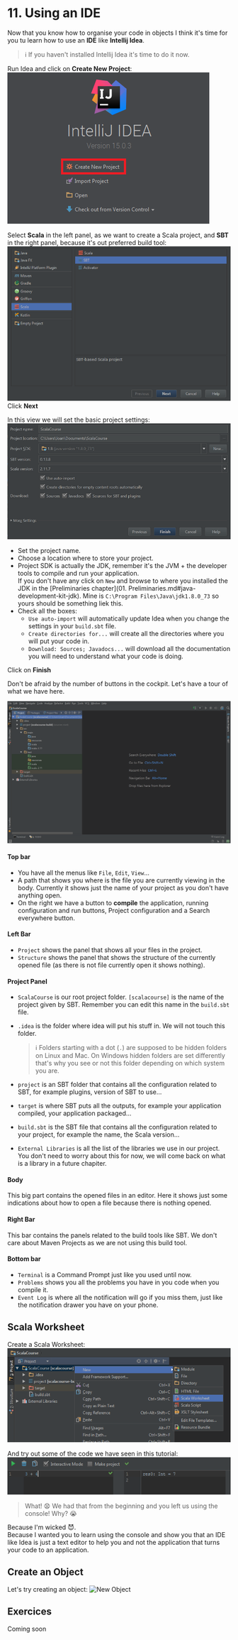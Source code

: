 # 11. Using an IDE

Now that you know how to organise your code in objects I think it's time for you tu learn how to use an **IDE** like **Intellij Idea**.

> :information_source: If you haven't installed Intellij Idea it's time to do it now.

Run Idea and click on **Create New Project**:  
![New Project](images/IdeaNewProject.png)  

Select **Scala** in the left panel, as we want to create a Scala project, and **SBT** in the right panel, because it's out preferred build tool:  
![SBT Project](images/IdeaNewProjectSbt.png)  
Click **Next**

In this view we will set the basic project settings:    
![Project Settings](images/IdeaNewProjectInfos.png)
* Set the project name.
* Choose a location where to store your project.
* Project SDK is actually the JDK, remember it's the JVM + the developer tools to compile and run your application.  
  If you don't have any click on `New` and browse to where you installed the JDK in the [Preliminaries chapter](01. Preliminaries.md#java-development-kit-jdk). Mine is `C:\Program Files\Java\jdk1.8.0_73` so yours should be something liek this.
* Check all the boxes:
  * `Use auto-import` will automatically update Idea when you change the settings in your `build.sbt` file.
  * `Create directories for...` will create all the directories where you will put your code in.
  * `Download: Sources; Javadocs...` will download all the documentation you will need to understand what your code is doing.

Click on **Finish**

Don't be afraid by the number of buttons in the cockpit.
Let's have a tour of what we have here.

![Top Bar](images/IdeaMainWindow.png) 

#### Top bar

* You have all the menus like `File`, `Edit`, `View`...
* A path that shows you where is the file you are currently viewing in the body. Currently it shows just the name of your project as you don't have anything open.
* On the right we have a button to **compile** the application, running configuration and run buttons, Project configuration and a Search everywhere button.

#### Left Bar
* `Project` shows the panel that shows all your files in the project.
* `Structure` shows the panel that shows the structure of the currently opened file (as there is not file currently open it shows nothing).

#### Project Panel
* `ScalaCourse` is our root project folder. `[scalacourse]` is the name of the project given by SBT. Remember you can edit this name in the `build.sbt` file.
* `.idea` is the folder where idea will put his stuff in. We will not touch this folder.
  
  > :information_source: Folders starting with a dot (`.`) are supposed to be hidden folders on Linux and Mac. On Windows hidden folders are set differently that's why you see or not this folder depending on which system you are.
* `project` is an SBT folder that contains all the configuration related to SBT, for example plugins, version of SBT to use...
* `target` is where SBT puts all the outputs, for example your application compiled, your application packaged...
* `build.sbt` is the SBT file that contains all the configuration related to your project, for example the name, the Scala version...
* `External Libraries` is all the list of the libraries we use in our project. You don't need to worry about this for now, we will come back on what is a library in a future chapiter.

#### Body
This big part contains the opened files in an editor. Here it shows just some indications about how to open a file because there is nothing opened.

#### Right Bar

This bar contains the panels related to the build tools like SBT. We don't care about Maven Projects as we are not using this build tool.

#### Bottom bar

* `Terminal` is a Command Prompt just like you used until now.
* `Problems` shows you all the problems you have in you code when you compile it.
* `Event Log`  is where all the notification will go if you miss them, just like the notification drawer you have on your phone.

## Scala Worksheet

Create a Scala Worksheet:  
![New Scala Worksheet](images/NewScalaWorksheet.png)

And try out some of the code we have seen in this tutorial:  
![Worksheet](images/Worksheet.png)

> What! :anguished: We had that from the beginning and you left us using the console! Why? :sob:

Because I'm wicked :smiling_imp:.  
Because I wanted you to learn using the console and show you that an IDE like Idea is just a text editor to help you and not the application that turns your code to an application.

## Create an Object

Let's try creating an object:
![New Object](images/IdeaNewObject.png)

## Exercices

Coming soon
